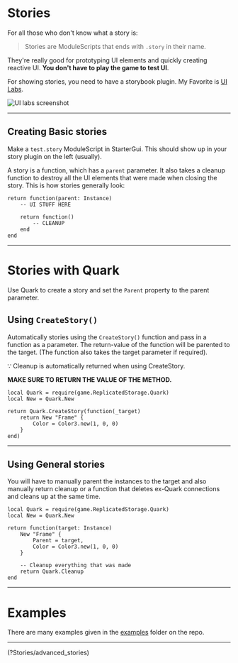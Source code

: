 # Stories

For all those who don't know what a story is:

> Stories are ModuleScripts that ends with `.story` in their name.

They're really good for prototyping UI elements and quickly creating reactive UI. **You don't have to play the game to test UI**.

For showing stories, you need to have a storybook plugin.
My Favorite is [UI Labs](https://pepeeltoro41.github.io/ui-labs/).

![UI labs screenshot](assets/screenshots/ui_labs.png)

---

## Creating Basic stories

Make a `test.story` ModuleScript in StarterGui. This should show up in your story plugin on the left (usually).

A story is a function, which has a `parent` parameter. It also takes a cleanup function to destroy all the UI elements that were made when closing the story.
This is how stories generally look:

```luau
return function(parent: Instance)
    -- UI STUFF HERE

    return function()
        -- CLEANUP
    end
end
```

---

# Stories with Quark

Use Quark to create a story and set the `Parent` property to the parent parameter.

## Using `CreateStory()`

Automatically stories using the `CreateStory()` function and pass in a function as a parameter. The return-value of the function will be parented to the target. (The function also takes the target parameter if required).

∵ Cleanup is automatically returned when using CreateStory.

**MAKE SURE TO RETURN THE VALUE OF THE METHOD.**

```luau
local Quark = require(game.ReplicatedStorage.Quark)
local New = Quark.New

return Quark.CreateStory(function(_target)
	return New "Frame" {
		Color = Color3.new(1, 0, 0)
	}
end)
```

---

## Using General stories

You will have to manually parent the instances to the target and also manually return cleanup or a function that deletes ex-Quark connections and cleans up at the same time.

```luau
local Quark = require(game.ReplicatedStorage.Quark)
local New = Quark.New

return function(target: Instance)
    New "Frame" {
        Parent = target,
        Color = Color3.new(1, 0, 0)
    }

    -- Cleanup everything that was made
    return Quark.Cleanup
end
```

---

# Examples

There are many examples given in the [examples](https://github.com/creepersaur/quark/tree/master/src/examples/Stories) folder on the repo.

---

<!NextPage|Advanced Stories>(?Stories/advanced_stories)
